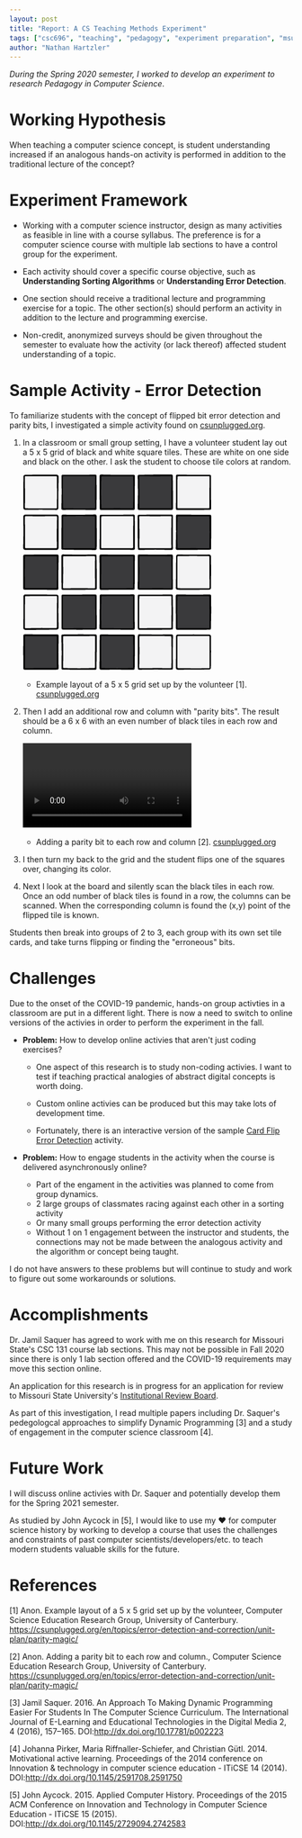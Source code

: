 ```yaml
---
layout: post
title: "Report: A CS Teaching Methods Experiment"
tags: ["csc696", "teaching", "pedagogy", "experiment preparation", "msu"]
author: "Nathan Hartzler"
---
```


*During the Spring 2020 semester, I worked to develop an experiment to research Pedagogy in Computer Science*.

# Working Hypothesis

When teaching a computer science concept, is student understanding increased if an analogous hands-on activity is performed in addition to the traditional lecture of the concept?

# Experiment Framework

- Working with a computer science instructor, design as many activities as feasible in line with a course syllabus. The preference is for a computer science course with multiple lab sections to have a control group for the experiment.

- Each activity should cover a specific course objective, such as **Understanding Sorting Algorithms** or **Understanding Error Detection**.

- One section should receive a traditional lecture and programming exercise for a topic. The other section(s) should perform an activity in addition to the lecture and programming exercise.

- Non-credit, anonymized surveys should be given throughout the semester to evaluate how the activity (or lack thereof) affected student understanding of a topic.

# Sample Activity - Error Detection

To familiarize students with the concept of flipped bit error detection and parity bits, I investigated a simple activity found on [csunplugged.org](https://csunplugged.org/en/topics/error-detection-and-correction/unit-plan/parity-magic/).

1. In a classroom or small group setting, I have a volunteer student lay out a 5 x 5 grid of black and white square tiles. These are white on one side and black on the other. I ask the student to choose tile colors at random.

    ![Example 5 by 5 grid](/assets/2020-05-04-report-cs-teaching-methods/parity-cards-6x6-grid-step-1.png)

    - Example layout of a 5 x 5 grid set up by the volunteer [1]. [csunplugged.org](https://csunplugged.org/en/topics/error-detection-and-correction/unit-plan/parity-magic/)

2. Then I add an additional row and column with "parity bits". The result should be a 6 x 6 with an even number of black tiles in each row and column.

    ![adding a parity bit animation](/assets/2020-05-04-report-cs-teaching-methods/parity-cards.mp4)

    - Adding a parity bit to each row and column [2]. [csunplugged.org](https://csunplugged.org/en/topics/error-detection-and-correction/unit-plan/parity-magic/)

3. I then turn my back to the grid and the student flips one of the squares over, changing its color.

4. Next I look at the board and silently scan the black tiles in each row. Once an odd number of black tiles is found in a row, the columns can be scanned. When the corresponding column is found the (x,y) point of the flipped tile is known.

Students then break into groups of 2 to 3, each group with its own set tile cards, and take turns flipping or finding the "erroneous" bits.

# Challenges

Due to the onset of the COVID-19 pandemic, hands-on group activties in a classroom are put in a different light. There is now a need to switch to online versions of the activies in order to perform the experiment in the fall.

- **Problem:** How to develop online activies that aren't just coding exercises?
    - One aspect of this research is to study non-coding activies. I want to test if teaching practical analogies of abstract digital concepts is worth doing.
    
    - Custom online activies can be produced but this may take lots of development time.
    
    - Fortunately, there is an interactive version of the sample [Card Flip Error Detection](https://csfieldguide.org.nz/en/interactives/parity/) activity.

- **Problem:** How to engage students in the activity when the course is delivered asynchronously online?
    - Part of the engament in the activities was planned to come from group dynamics. 
    - 2 large groups of classmates racing against each other in a sorting activity
    - Or many small groups performing the error detection activity
    - Without 1 on 1 engagement between the instructor and students, the connections may not be made between the analogous activity and the algorithm or concept being taught.

I do not have answers to these problems but will continue to study and work to figure out some workarounds or solutions.

# Accomplishments

Dr. Jamil Saquer has agreed to work with me on this research for Missouri State's CSC 131 course lab sections. This may not be possible in Fall 2020 since there is only 1 lab section offered and the COVID-19 requirements may move this section online.

An application for this research is in progress for an application for review to Missouri State University's [Institutional Review Board](https://ora.missouristate.edu/IRB.htm).

As part of this investigation, I read multiple papers including Dr. Saquer's pedegologcal approaches to simplify Dynamic Programming [3] and a study of engagement in the computer science classroom [4].

# Future Work

I will discuss online activies with Dr. Saquer and potentially develop them for the Spring 2021 semester.

As studied by John Aycock in [5], I would like to use my ❤️ for computer science history by working to develop a course that uses the challenges and constraints of past computer scientists/developers/etc. to teach modern students valuable skills for the future.  

# References

[1] Anon. Example layout of a 5 x 5 grid set up by the volunteer, Computer Science Education Research Group, University of Canterbury. https://csunplugged.org/en/topics/error-detection-and-correction/unit-plan/parity-magic/

[2] Anon. Adding a parity bit to each row and column., Computer Science Education Research Group, University of Canterbury. https://csunplugged.org/en/topics/error-detection-and-correction/unit-plan/parity-magic/

[3] Jamil Saquer. 2016. An Approach To Making Dynamic Programming Easier For Students In The Computer Science Curriculum. The International Journal of E-Learning and Educational Technologies in the Digital Media 2, 4 (2016), 157–165. DOI:http://dx.doi.org/10.17781/p002223

[4] Johanna Pirker, Maria Riffnaller-Schiefer, and Christian Gütl. 2014. Motivational active learning. Proceedings of the 2014 conference on Innovation & technology in computer science education - ITiCSE 14 (2014). DOI:http://dx.doi.org/10.1145/2591708.2591750

[5] John Aycock. 2015. Applied Computer History. Proceedings of the 2015 ACM Conference on Innovation and Technology in Computer Science Education - ITiCSE 15 (2015). DOI:http://dx.doi.org/10.1145/2729094.2742583
